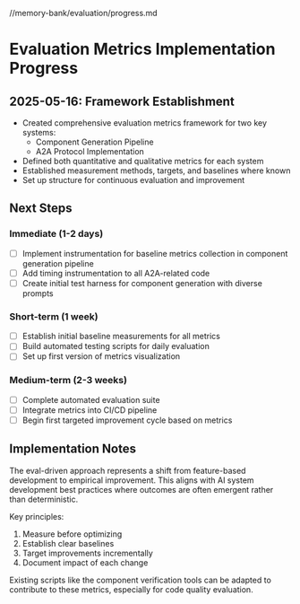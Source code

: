 //memory-bank/evaluation/progress.md
# Evaluation Metrics Implementation Progress

## 2025-05-16: Framework Establishment

- Created comprehensive evaluation metrics framework for two key systems:
  - Component Generation Pipeline
  - A2A Protocol Implementation
- Defined both quantitative and qualitative metrics for each system
- Established measurement methods, targets, and baselines where known
- Set up structure for continuous evaluation and improvement

## Next Steps

### Immediate (1-2 days)
- [ ] Implement instrumentation for baseline metrics collection in component generation pipeline
- [ ] Add timing instrumentation to all A2A-related code
- [ ] Create initial test harness for component generation with diverse prompts

### Short-term (1 week)
- [ ] Establish initial baseline measurements for all metrics
- [ ] Build automated testing scripts for daily evaluation
- [ ] Set up first version of metrics visualization

### Medium-term (2-3 weeks)
- [ ] Complete automated evaluation suite
- [ ] Integrate metrics into CI/CD pipeline
- [ ] Begin first targeted improvement cycle based on metrics

## Implementation Notes

The eval-driven approach represents a shift from feature-based development to empirical improvement. This aligns with AI system development best practices where outcomes are often emergent rather than deterministic.

Key principles:
1. Measure before optimizing
2. Establish clear baselines
3. Target improvements incrementally 
4. Document impact of each change

Existing scripts like the component verification tools can be adapted to contribute to these metrics, especially for code quality evaluation.
